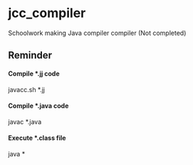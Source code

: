 # jcc_compiler
Schoolwork making Java compiler compiler (Not completed)

## Reminder

#### Compile *.jj code
javacc.sh *.jj

#### Compile *.java code
javac *.java

#### Execute *.class file
java *
